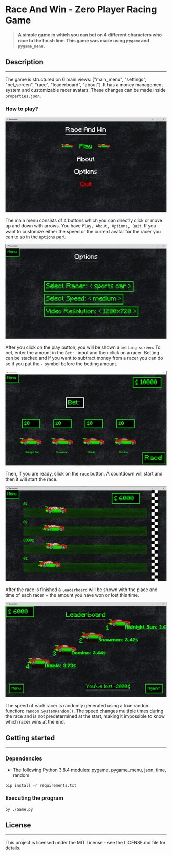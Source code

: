 # Race And Win - Zero Player Racing Game

> #### A simple game in which you can bet on 4 different characters who race to the finish line. This game was made using `pygame` and `pygame_menu`.

## **Description**

---

The game is structured on 6 main views: ["main_menu", "settings", "bet_screen", "race", "leaderboard", "about"].
It has a money management system and customizable racer avatars. These changes can be made inside `properties.json`.

### How to play?

![Menu](/screenshots/mainmenu.PNG)

The main menu consists of 4 buttons which you can directly click or move up and down with arrows.
You have `Play, About, Options, Quit`. If you want to customize either the speed or the current avatar for the racer you can to so in the `Options` part.

![Options](/screenshots/options.PNG)

After you click on the play button, you will be shown a `betting screen`. To bet, enter the amount in the `Bet: ` input and then click on a racer. Betting can be stacked and if you want to subtract money from a racer you can do so if you put the `-` symbol before the betting amount.

![BetScreen](/screenshots/betscreen.PNG)

Then, if you are ready, click on the `race` button. A countdown will start and then it will start the race.

![Race](/screenshots/race.PNG)

After the race is finished a `leaderboard` will be shown with the place and time of each racer + the amount you have won or lost this time.

![Leaderboard](/screenshots/leaderboard.PNG)

The speed of each racer is randomly generated using a true random function: `random.SystemRandom()`. The speed changes multiple times during the race and is not predetermined at the start, making it impossible to know which racer wins at the end.

## **Getting started**

---

### Dependencies

- The following Python 3.8.4 modules: pygame, pygame_menu, json, time, random

```
pip install -r requirements.txt
```

### Executing the program

```
py ./Game.py
```

## **License**

---

This project is licensed under the MIT License - see the LICENSE.md file for details.
